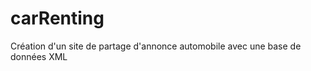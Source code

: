 carRenting
==========

Création d'un site de partage d'annonce automobile avec une base de données XML
